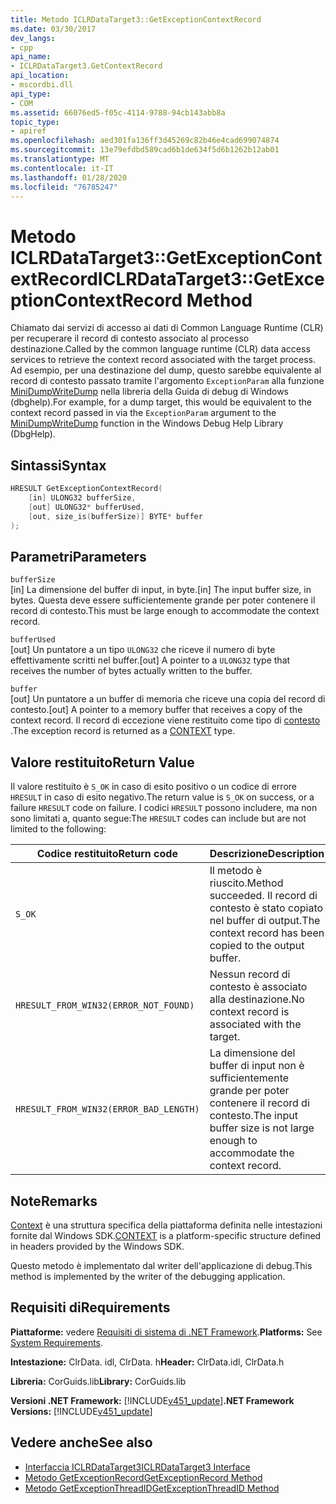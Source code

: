 ```yaml
---
title: Metodo ICLRDataTarget3::GetExceptionContextRecord
ms.date: 03/30/2017
dev_langs:
- cpp
api_name:
- ICLRDataTarget3.GetContextRecord
api_location:
- mscordbi.dll
api_type:
- COM
ms.assetid: 66076ed5-f05c-4114-9788-94cb143abb8a
topic_type:
- apiref
ms.openlocfilehash: aed301fa136ff3d45269c82b46e4cad699074874
ms.sourcegitcommit: 13e79efdbd589cad6b1de634f5d6b1262b12ab01
ms.translationtype: MT
ms.contentlocale: it-IT
ms.lasthandoff: 01/28/2020
ms.locfileid: "76785247"
---
```

# <a name="iclrdatatarget3getexceptioncontextrecord-method"></a><span data-ttu-id="afe1a-102">Metodo ICLRDataTarget3::GetExceptionContextRecord</span><span class="sxs-lookup"><span data-stu-id="afe1a-102">ICLRDataTarget3::GetExceptionContextRecord Method</span></span>
<span data-ttu-id="afe1a-103">Chiamato dai servizi di accesso ai dati di Common Language Runtime (CLR) per recuperare il record di contesto associato al processo destinazione.</span><span class="sxs-lookup"><span data-stu-id="afe1a-103">Called by the common language runtime (CLR) data access services to retrieve the context record associated with the target process.</span></span> <span data-ttu-id="afe1a-104">Ad esempio, per una destinazione del dump, questo sarebbe equivalente al record di contesto passato tramite l'argomento `ExceptionParam` alla funzione [MiniDumpWriteDump](/windows/desktop/api/minidumpapiset/nf-minidumpapiset-minidumpwritedump) nella libreria della Guida di debug di Windows (dbghelp).</span><span class="sxs-lookup"><span data-stu-id="afe1a-104">For example, for a dump target, this would be equivalent to the context record passed in via the `ExceptionParam` argument to the [MiniDumpWriteDump](/windows/desktop/api/minidumpapiset/nf-minidumpapiset-minidumpwritedump) function in the Windows Debug Help Library (DbgHelp).</span></span>  
  
## <a name="syntax"></a><span data-ttu-id="afe1a-105">Sintassi</span><span class="sxs-lookup"><span data-stu-id="afe1a-105">Syntax</span></span>  
  
```cpp  
HRESULT GetExceptionContextRecord(  
    [in] ULONG32 bufferSize,  
    [out] ULONG32* bufferUsed,  
    [out, size_is(bufferSize)] BYTE* buffer  
);  
```  
  
## <a name="parameters"></a><span data-ttu-id="afe1a-106">Parametri</span><span class="sxs-lookup"><span data-stu-id="afe1a-106">Parameters</span></span>  
 `bufferSize`  
 <span data-ttu-id="afe1a-107">[in] La dimensione del buffer di input, in byte.</span><span class="sxs-lookup"><span data-stu-id="afe1a-107">[in] The input buffer size, in bytes.</span></span> <span data-ttu-id="afe1a-108">Questa deve essere sufficientemente grande per poter contenere il record di contesto.</span><span class="sxs-lookup"><span data-stu-id="afe1a-108">This must be large enough to accommodate the context record.</span></span>  
  
 `bufferUsed`  
 <span data-ttu-id="afe1a-109">[out] Un puntatore a un tipo `ULONG32` che riceve il numero di byte effettivamente scritti nel buffer.</span><span class="sxs-lookup"><span data-stu-id="afe1a-109">[out] A pointer to a `ULONG32` type that receives the number of bytes actually written to the buffer.</span></span>  
  
 `buffer`  
 <span data-ttu-id="afe1a-110">[out] Un puntatore a un buffer di memoria che riceve una copia del record di contesto.</span><span class="sxs-lookup"><span data-stu-id="afe1a-110">[out] A pointer to a memory buffer that receives a copy of the context record.</span></span> <span data-ttu-id="afe1a-111">Il record di eccezione viene restituito come tipo di [contesto](/windows/win32/api/winnt/ns-winnt-arm64_nt_context) .</span><span class="sxs-lookup"><span data-stu-id="afe1a-111">The exception record is returned as a [CONTEXT](/windows/win32/api/winnt/ns-winnt-arm64_nt_context) type.</span></span>  
  
## <a name="return-value"></a><span data-ttu-id="afe1a-112">Valore restituito</span><span class="sxs-lookup"><span data-stu-id="afe1a-112">Return Value</span></span>  
 <span data-ttu-id="afe1a-113">Il valore restituito è `S_OK` in caso di esito positivo o un codice di errore `HRESULT` in caso di esito negativo.</span><span class="sxs-lookup"><span data-stu-id="afe1a-113">The return value is `S_OK` on success, or a failure `HRESULT` code on failure.</span></span> <span data-ttu-id="afe1a-114">I codici `HRESULT` possono includere, ma non sono limitati a, quanto segue:</span><span class="sxs-lookup"><span data-stu-id="afe1a-114">The `HRESULT` codes can include but are not limited to the following:</span></span>  
  
|<span data-ttu-id="afe1a-115">Codice restituito</span><span class="sxs-lookup"><span data-stu-id="afe1a-115">Return code</span></span>|<span data-ttu-id="afe1a-116">Descrizione</span><span class="sxs-lookup"><span data-stu-id="afe1a-116">Description</span></span>|  
|-----------------|-----------------|  
|`S_OK`|<span data-ttu-id="afe1a-117">Il metodo è riuscito.</span><span class="sxs-lookup"><span data-stu-id="afe1a-117">Method succeeded.</span></span> <span data-ttu-id="afe1a-118">Il record di contesto è stato copiato nel buffer di output.</span><span class="sxs-lookup"><span data-stu-id="afe1a-118">The context record has been copied to the output buffer.</span></span>|  
|`HRESULT_FROM_WIN32(ERROR_NOT_FOUND)`|<span data-ttu-id="afe1a-119">Nessun record di contesto è associato alla destinazione.</span><span class="sxs-lookup"><span data-stu-id="afe1a-119">No context record is associated with the target.</span></span>|  
|`HRESULT_FROM_WIN32(ERROR_BAD_LENGTH)`|<span data-ttu-id="afe1a-120">La dimensione del buffer di input non è sufficientemente grande per poter contenere il record di contesto.</span><span class="sxs-lookup"><span data-stu-id="afe1a-120">The input buffer size is not large enough to accommodate the context record.</span></span>|  
  
## <a name="remarks"></a><span data-ttu-id="afe1a-121">Note</span><span class="sxs-lookup"><span data-stu-id="afe1a-121">Remarks</span></span>  
 <span data-ttu-id="afe1a-122">[Context](/windows/win32/api/winnt/ns-winnt-arm64_nt_context) è una struttura specifica della piattaforma definita nelle intestazioni fornite dal Windows SDK.</span><span class="sxs-lookup"><span data-stu-id="afe1a-122">[CONTEXT](/windows/win32/api/winnt/ns-winnt-arm64_nt_context) is a platform-specific structure defined in headers provided by the Windows SDK.</span></span>  
  
 <span data-ttu-id="afe1a-123">Questo metodo è implementato dal writer dell'applicazione di debug.</span><span class="sxs-lookup"><span data-stu-id="afe1a-123">This method is implemented by the writer of the debugging application.</span></span>  
  
## <a name="requirements"></a><span data-ttu-id="afe1a-124">Requisiti di</span><span class="sxs-lookup"><span data-stu-id="afe1a-124">Requirements</span></span>  
 <span data-ttu-id="afe1a-125">**Piattaforme:** vedere [Requisiti di sistema di .NET Framework](../../../../docs/framework/get-started/system-requirements.md).</span><span class="sxs-lookup"><span data-stu-id="afe1a-125">**Platforms:** See [System Requirements](../../../../docs/framework/get-started/system-requirements.md).</span></span>  
  
 <span data-ttu-id="afe1a-126">**Intestazione:** ClrData. idl, ClrData. h</span><span class="sxs-lookup"><span data-stu-id="afe1a-126">**Header:** ClrData.idl, ClrData.h</span></span>  
  
 <span data-ttu-id="afe1a-127">**Libreria:** CorGuids.lib</span><span class="sxs-lookup"><span data-stu-id="afe1a-127">**Library:** CorGuids.lib</span></span>  
  
 <span data-ttu-id="afe1a-128">**Versioni .NET Framework:** [!INCLUDE[v451_update](../../../../includes/net-current-v451-nov-plus.md)]</span><span class="sxs-lookup"><span data-stu-id="afe1a-128">**.NET Framework Versions:** [!INCLUDE[v451_update](../../../../includes/net-current-v451-nov-plus.md)]</span></span>  
  
## <a name="see-also"></a><span data-ttu-id="afe1a-129">Vedere anche</span><span class="sxs-lookup"><span data-stu-id="afe1a-129">See also</span></span>

- [<span data-ttu-id="afe1a-130">Interfaccia ICLRDataTarget3</span><span class="sxs-lookup"><span data-stu-id="afe1a-130">ICLRDataTarget3 Interface</span></span>](iclrdatatarget3-interface.md)
- [<span data-ttu-id="afe1a-131">Metodo GetExceptionRecord</span><span class="sxs-lookup"><span data-stu-id="afe1a-131">GetExceptionRecord Method</span></span>](iclrdatatarget3-getexceptionrecord-method.md)
- [<span data-ttu-id="afe1a-132">Metodo GetExceptionThreadID</span><span class="sxs-lookup"><span data-stu-id="afe1a-132">GetExceptionThreadID Method</span></span>](iclrdatatarget3-getexceptionthreadid-method.md)
